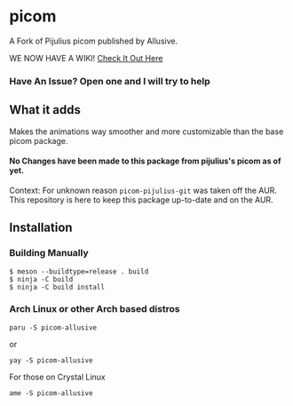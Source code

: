 # picom
A Fork of Pijulius picom published by Allusive.

WE NOW HAVE A WIKI!
[Check It Out Here](https://github.com/allusive-dev/picom-allusive/wiki)

### Have An Issue? Open one and I will try to help

## What it adds
Makes the animations way smoother and more customizable than the base picom package.


#### No Changes have been made to this package from pijulius's picom as of yet.

Context: For unknown reason `picom-pijulius-git` was taken off the AUR. 
This repository is here to keep this package up-to-date and on the AUR.

## Installation

### Building Manually
```
$ meson --buildtype=release . build
$ ninja -C build
$ ninja -C build install
```

### Arch Linux or other Arch based distros
```
paru -S picom-allusive
```
or
```
yay -S picom-allusive
```

For those on Crystal Linux

```
ame -S picom-allusive
```
